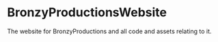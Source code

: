 # BronzyProductionsWebsite
The website for BronzyProductions and all code and assets relating to it.
